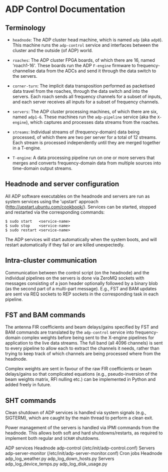 
# ADP Control Documentation

## Terminology

- `headnode`: The ADP cluster head machine, which is named `adp` (aka
`adp0`). This machine runs the `adp-control` service and interfaces
between the cluster and the outside (of ADP) world.

- `roaches`: The ADP cluster FPGA boards, of which there are 16, named
  'roach1-16'. These boards run the ADP `F-engine` firmware to
  frequency-channelise data from the ADCs and send it through the data
  switch to the servers.

- `corner-turn`: The implicit data transposition performed as
  packetised data travel from the roaches, through the data switch and
  into the servers. Each roach sends all frequency channels for a
  subset of inputs, and each server receives all inputs for a subset
  of frequency channels.

- `servers`: The ADP cluster processing machines, of which there are
six, named `adp1-6`. These machines run the `adp-pipeline` service
(aka the `X-engine`), which captures and processes data streams from
the roaches.

- `streams`: Individual streams of (frequency-domain) data being
processed, of which there are two per server for a total of 12
streams. Each stream is processed independently until they are
merged together in a T-engine.

- `T-engine`: A data processing pipeline run on one or more servers
  that merges and converts frequency-domain data from multiple sources
  into time-domain output streams.

## Headnode and server configuration

All ADP software executables on the headnode and servers are run as
system services using the 'upstart' approach
(http://upstart.ubuntu.com/cookbook/). Services can be started,
stopped and restarted via the corresponding commands:

    $ sudo start   <service-name>
    $ sudo stop    <service-name>
    $ sudo restart <service-name>

The ADP services will start automatically when the system boots, and
will restart automatically if they fail or are killed unexpectedly.

## Intra-cluster communication

Communication between the control script (on the headnode) and the
individual pipelines on the servers is done via ZeroMQ sockets with
messages consisting of a json header optionally followed by a binary
blob (as the second part of a multi-part message).  E.g., FST and BAM
updates are sent via REQ sockets to REP sockets in the corresponding
task in each pipeline.

## FST and BAM commands

The antenna FIR coefficients and beam delays/gains specified by FST
and BAM commands are translated by the `adp-control` service into
frequency-domain complex weights before being sent to the X-engine
pipelines for application to the live data streams. The full band (all
4096 channels) is sent to every pipeline to allow each to extract the
channels it needs, rather than trying to keep track of which channels
are being processed where from the headnode.

Complex weights are sent in favour of the raw FIR coefficients or beam
delays/gains so that complicated equations (e.g., pseudo-inversion of
the beam weights matrix, RFI nulling etc.) can be implemented in
Python and added freely in future.

## SHT commands

Clean shutdown of ADP services is handled via system signals (e.g.,
SIGTERM), which are caught by the main thread to perform a clean exit.

Power management of the servers is handled via IPMI commands from the
headnode. This allows both soft and hard shutdowns/restarts, as
required to implement both regular and `SCRAM` shutdowns.


ADP services
  Headnode
    adp-control (/etc/init/adp-control.conf)
  Servers
    adp-server-monitor (/etc/init/adp-server-monitor.conf)
Cron jobs
  Headnode
    adp_log_weather.py
    adp_log_down_hosts.py
  Servers
    adp_log_device_temps.py
    adp_log_disk_usage.py
